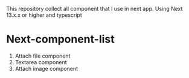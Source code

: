 This repository collect all component that I use in next app. Using Next 13.x.x or higher and typescript
# Next-component-list
1. Attach file component
2. Textarea component
3. Attach image component
